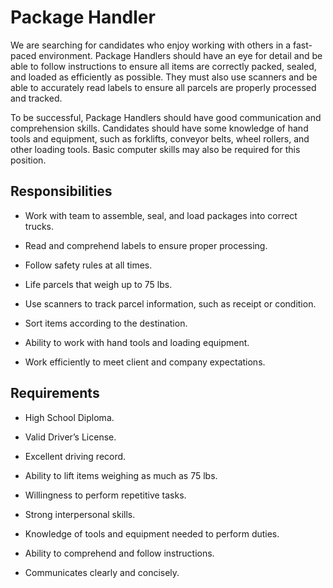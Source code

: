 # Package Handler

We are searching for candidates who enjoy working with others in a fast-paced environment. Package Handlers should have an eye for detail and be able to follow instructions to ensure all items are correctly packed, sealed, and loaded as efficiently as possible. They must also use scanners and be able to accurately read labels to ensure all parcels are properly processed and tracked.

To be successful, Package Handlers should have good communication and comprehension skills. Candidates should have some knowledge of hand tools and equipment, such as forklifts, conveyor belts, wheel rollers, and other loading tools. Basic computer skills may also be required for this position.

## Responsibilities

* Work with team to assemble, seal, and load packages into correct trucks.

* Read and comprehend labels to ensure proper processing.

* Follow safety rules at all times.

* Life parcels that weigh up to 75 lbs.

* Use scanners to track parcel information, such as receipt or condition.

* Sort items according to the destination.

* Ability to work with hand tools and loading equipment.

* Work efficiently to meet client and company expectations.

## Requirements

* High School Diploma.

* Valid Driver’s License.

* Excellent driving record.

* Ability to lift items weighing as much as 75 lbs.

* Willingness to perform repetitive tasks.

* Strong interpersonal skills.

* Knowledge of tools and equipment needed to perform duties.

* Ability to comprehend and follow instructions.

* Communicates clearly and concisely.

